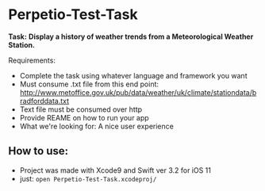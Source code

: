 # Perpetio-Test-Task

**Task:**
**Display a history of weather trends from a Meteorological Weather Station.**

Requirements:
* Complete the task using whatever language and framework you want
* Must consume .txt file from this end point: http://www.metoffice.gov.uk/pub/data/weather/uk/climate/stationdata/bradforddata.txt
* Text file must be consumed over http
* Provide REAME on how to run your app
* What we're looking for: A nice user experience

## How to use:

* Project was made with Xcode9 and Swift ver 3.2 for iOS 11
* just: `open Perpetio-Test-Task.xcodeproj/`


